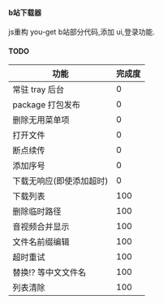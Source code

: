 #### b站下载器
js重构 you-get b站部分代码,添加 ui,登录功能.

#### TODO
功能 | 完成度
---|---
常驻 tray 后台 | 0
package 打包发布 | 0
删除无用菜单项 | 0
打开文件 | 0
断点续传 | 0
添加序号 | 0
下载无响应(即使添加超时)| 0
下载列表| 100
删除临时路径 | 100
音视频合并显示 | 100
文件名前缀编辑 | 100
超时重试 | 100
替换!? 等中文文件名 | 100
列表清除 | 100

